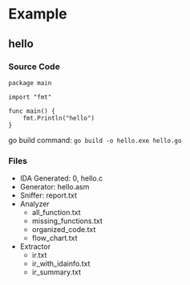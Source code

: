 # Example
## hello
### Source Code
```
package main

import "fmt"

func main() {
    fmt.Println("hello")
}

```

go build command: `go build -o hello.exe hello.go`

### Files
- IDA Generated: 0, hello.c
- Generator: hello.asm
- Sniffer: report.txt
- Analyzer
    - all_function.txt
    - missing_functions.txt
    - organized_code.txt
    - flow_chart.txt
- Extractor
    - ir.txt
    - ir_with_idainfo.txt
    - ir_summary.txt